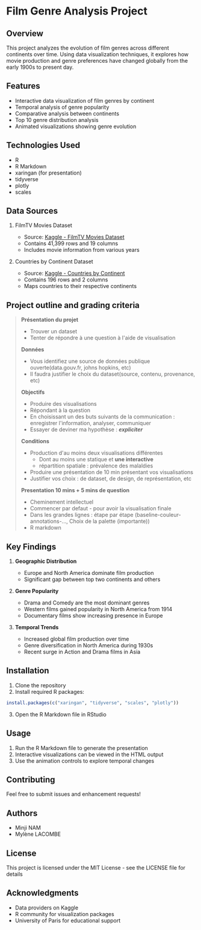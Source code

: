 # Film Genre Analysis Project

## Overview
This project analyzes the evolution of film genres across different continents over time. 
Using data visualization techniques, it explores how movie production and genre preferences have changed globally from the early 1900s to present day.

## Features
- Interactive data visualization of film genres by continent
- Temporal analysis of genre popularity
- Comparative analysis between continents
- Top 10 genre distribution analysis
- Animated visualizations showing genre evolution

## Technologies Used
- R
- R Markdown
- xaringan (for presentation)
- tidyverse
- plotly
- scales

## Data Sources
1. FilmTV Movies Dataset
   - Source: [Kaggle - FilmTV Movies Dataset](https://www.kaggle.com/datasets/stefanoleone992/filmtv-movies-dataset/data)
   - Contains 41,399 rows and 19 columns
   - Includes movie information from various years

2. Countries by Continent Dataset
   - Source: [Kaggle - Countries by Continent](https://www.kaggle.com/datasets/hserdaraltan/countries-by-continent)
   - Contains 196 rows and 2 columns
   - Maps countries to their respective continents

## Project outline and grading criteria
> **Présentation du projet**
> - Trouver un dataset 
> - Tenter de répondre à une question à l'aide de visualisation 
>
> **Données** 
>- Vous identifiez une source de données publique ouverte(data.gouv.fr, johns hopkins, etc)
>- Il faudra justifier le choix du dataset(source, contenu, provenance, etc)
>
> **Objectifs**
>- Produire des visualisations
>- Répondant à la question
>- En choisissant un des buts suivants de la communication : enregistrer l'information, analyser, communiquer
>- Essayer de deviner ma hypothèse : ***expliciter***
>  
> **Conditions**
> - Production d'au moins deux visualisations différentes
> 	- Dont au moins une statique et **une interactive**
> 	- répartition spatiale : prévalence des malaldies
> - Produire une présentation de 10 min présentant vos visualisations
> - Justifier vos choix : de dataset, de design, de représentation, etc
>  
>  **Presentation 10 mins + 5 mins de question**
>  - Cheminement intellectuel
>  - Commencer par defaut - pour avoir la visualisation finale
>  - Dans les grandes lignes : étape par étape (baseline-couleur-annotations-..., Choix de la palette (importante))
>  - R markdown

## Key Findings
1. **Geographic Distribution**
   - Europe and North America dominate film production
   - Significant gap between top two continents and others

2. **Genre Popularity**
   - Drama and Comedy are the most dominant genres
   - Western films gained popularity in North America from 1914
   - Documentary films show increasing presence in Europe

3. **Temporal Trends**
   - Increased global film production over time
   - Genre diversification in North America during 1930s
   - Recent surge in Action and Drama films in Asia

## Installation
1. Clone the repository
2. Install required R packages:
```R
install.packages(c("xaringan", "tidyverse", "scales", "plotly"))
```
3. Open the R Markdown file in RStudio

## Usage
1. Run the R Markdown file to generate the presentation
2. Interactive visualizations can be viewed in the HTML output
3. Use the animation controls to explore temporal changes

## Contributing
Feel free to submit issues and enhancement requests!

## Authors
- Minji NAM
- Mylène LACOMBE

## License
This project is licensed under the MIT License - see the LICENSE file for details

## Acknowledgments
- Data providers on Kaggle
- R community for visualization packages
- University of Paris for educational support
